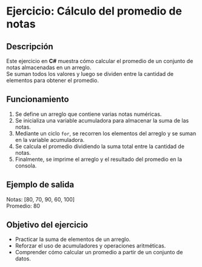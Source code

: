 # Ejercicio: Cálculo del promedio de notas

## Descripción
Este ejercicio en **C#** muestra cómo calcular el promedio de un conjunto de notas almacenadas en un arreglo.  
Se suman todos los valores y luego se dividen entre la cantidad de elementos para obtener el promedio.

## Funcionamiento
1. Se define un arreglo que contiene varias notas numéricas.  
2. Se inicializa una variable acumuladora para almacenar la suma de las notas.  
3. Mediante un ciclo `for`, se recorren los elementos del arreglo y se suman en la variable acumuladora.  
4. Se calcula el promedio dividiendo la suma total entre la cantidad de notas.  
5. Finalmente, se imprime el arreglo y el resultado del promedio en la consola.  

## Ejemplo de salida
Notas: [80, 70, 90, 60, 100]  
Promedio: 80  

## Objetivo del ejercicio
- Practicar la suma de elementos de un arreglo.  
- Reforzar el uso de acumuladores y operaciones aritméticas.  
- Comprender cómo calcular un promedio a partir de un conjunto de datos.  
